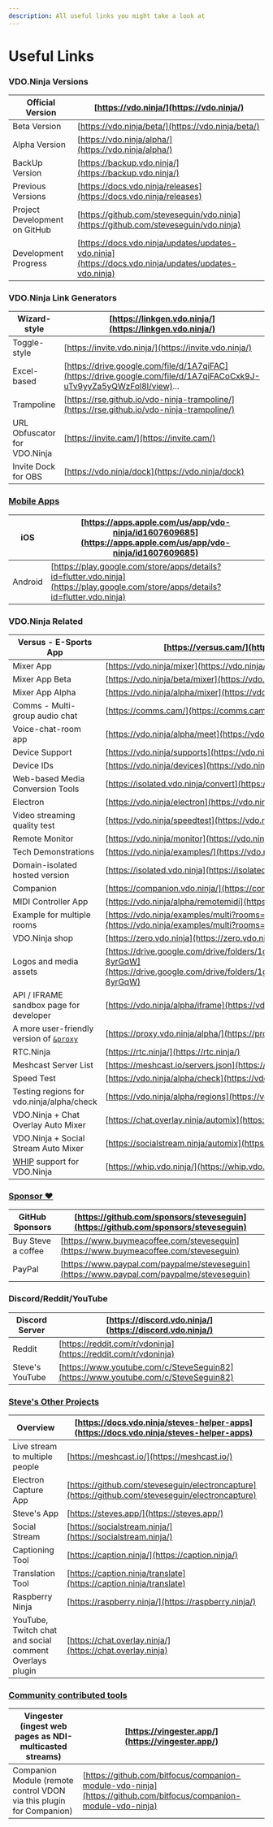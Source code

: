 ```yaml
---
description: All useful links you might take a look at
---
```


# Useful Links

### VDO.Ninja Versions

| Official Version              | [https://vdo.ninja/](https://vdo.ninja/)                                                             |
| ----------------------------- | ---------------------------------------------------------------------------------------------------- |
| Beta Version                  | [https://vdo.ninja/beta/](https://vdo.ninja/beta/)                                                   |
| Alpha Version                 | [https://vdo.ninja/alpha/](https://vdo.ninja/alpha/)                                                 |
| BackUp Version                | [https://backup.vdo.ninja/](https://backup.vdo.ninja/)                                               |
| Previous Versions             | [https://docs.vdo.ninja/releases](https://docs.vdo.ninja/releases)                                   |
| Project Development on GitHub | [https://github.com/steveseguin/vdo.ninja](https://github.com/steveseguin/vdo.ninja)                 |
| Development Progress          | [https://docs.vdo.ninja/updates/updates-vdo.ninja](https://docs.vdo.ninja/updates/updates-vdo.ninja) |

### VDO.Ninja Link Generators

| Wizard-style                 | [https://linkgen.vdo.ninja/](https://linkgen.vdo.ninja/)                                                              |
| ---------------------------- | --------------------------------------------------------------------------------------------------------------------- |
| Toggle-style                 | [https://invite.vdo.ninja/](https://invite.vdo.ninja/)                                                                |
| Excel-based                  | [https://drive.google.com/file/d/1A7qiFAC](https://drive.google.com/file/d/1A7qiFACoCxk9J-uTv9yyZa5yQWzFol8l/view)... |
| Trampoline                   | [https://rse.github.io/vdo-ninja-trampoline/](https://rse.github.io/vdo-ninja-trampoline/)                            |
| URL Obfuscator for VDO.Ninja | [https://invite.cam/](https://invite.cam/)                                                                            |
| Invite Dock for OBS          | [https://vdo.ninja/dock](https://vdo.ninja/dock)                                                                      |

### [Mobile Apps](steves-helper-apps/native-mobile-app-versions.md)

| iOS     | [https://apps.apple.com/us/app/vdo-ninja/id1607609685](https://apps.apple.com/us/app/vdo-ninja/id1607609685)                       |
| ------- | ---------------------------------------------------------------------------------------------------------------------------------- |
| Android | [https://play.google.com/store/apps/details?id=flutter.vdo.ninja](https://play.google.com/store/apps/details?id=flutter.vdo.ninja) |

### VDO.Ninja Related

| Versus - E-Sports App                                                                    | [https://versus.cam/](https://versus.cam/)                                                                                                             |
| ---------------------------------------------------------------------------------------- | ------------------------------------------------------------------------------------------------------------------------------------------------------ |
| Mixer App                                                                                | [https://vdo.ninja/mixer](https://vdo.ninja/mixer)                                                                                                     |
| Mixer App Beta                                                                           | [https://vdo.ninja/beta/mixer](https://vdo.ninja/beta/mixer)                                                                                           |
| Mixer App Alpha                                                                          | [https://vdo.ninja/alpha/mixer](https://vdo.ninja/alpha/mixer)                                                                                         |
| Comms - Multi-group audio chat                                                           | [https://comms.cam/](https://comms.cam/)                                                                                                               |
| Voice-chat-room app                                                                      | [https://vdo.ninja/alpha/meet](https://vdo.ninja/alpha/meet)                                                                                           |
| Device Support                                                                           | [https://vdo.ninja/supports](https://vdo.ninja/supports)                                                                                               |
| Device IDs                                                                               | [https://vdo.ninja/devices](https://vdo.ninja/devices)                                                                                                 |
| Web-based Media Conversion Tools                                                         | [https://isolated.vdo.ninja/convert](https://isolated.vdo.ninja/convert)                                                                               |
| Electron                                                                                 | [https://vdo.ninja/electron](https://vdo.ninja/electron)                                                                                               |
| Video streaming quality test                                                             | [https://vdo.ninja/speedtest](https://vdo.ninja/speedtest)                                                                                             |
| Remote Monitor                                                                           | [https://vdo.ninja/monitor](https://vdo.ninja/monitor)                                                                                                 |
| Tech Demonstrations                                                                      | [https://vdo.ninja/examples/](https://vdo.ninja/examples/)                                                                                             |
| Domain-isolated hosted version                                                           | [https://isolated.vdo.ninja](https://isolated.vdo.ninja/)                                                                                              |
| Companion                                                                                | [https://companion.vdo.ninja/](https://companion.vdo.ninja/)                                                                                           |
| MIDI Controller App                                                                      | [https://vdo.ninja/alpha/remotemidi](https://vdo.ninja/alpha/remotemidi)                                                                               |
| Example for multiple rooms                                                               | [https://vdo.ninja/examples/multi?rooms=room1,room2,room3](https://vdo.ninja/examples/multi?rooms=room1,room2,room3)                                   |
| VDO.Ninja shop                                                                           | [https://zero.vdo.ninja](https://zero.vdo.ninja)                                                                                                       |
| Logos and media assets                                                                   | [https://drive.google.com/drive/folders/1gYfxKEvFbKl\_UgHBT5PeGc5PJ-8yrGqW](https://drive.google.com/drive/folders/1gYfxKEvFbKl\_UgHBT5PeGc5PJ-8yrGqW) |
| API / IFRAME sandbox page for developer                                                  | [https://vdo.ninja/alpha/iframe](https://vdo.ninja/alpha/iframe)                                                                                       |
| A more user-friendly version of [`&proxy`](newly-added-parameters/and-proxy.md)          | [https://proxy.vdo.ninja/alpha/](https://proxy.vdo.ninja/alpha/)                                                                                       |
| RTC.Ninja                                                                                | [https://rtc.ninja/](https://rtc.ninja/)                                                                                                               |
| Meshcast Server List                                                                     | [https://meshcast.io/servers.json](https://meshcast.io/servers.json)                                                                                   |
| Speed Test                                                                               | [https://vdo.ninja/alpha/check](https://vdo.ninja/alpha/check)                                                                                         |
| Testing regions for vdo.ninja/alpha/check                                                | [https://vdo.ninja/alpha/regions](https://vdo.ninja/alpha/regions)                                                                                     |
| VDO.Ninja + Chat Overlay Auto Mixer                                                      | [https://chat.overlay.ninja/automix](https://chat.overlay.ninja/automix)                                                                               |
| VDO.Ninja + Social Stream Auto Mixer                                                     | [https://socialstream.ninja/automix](https://socialstream.ninja/automix)                                                                               |
| [WHIP](advanced-settings/mixer-scene-parameters/and-whip-alpha.md) support for VDO.Ninja | [https://whip.vdo.ninja/](https://whip.vdo.ninja/)                                                                                                     |

### [Sponsor ❤](getting-started/sponsor.md)

| GitHub Sponsors    | [https://github.com/sponsors/steveseguin](https://github.com/sponsors/steveseguin)         |
| ------------------ | ------------------------------------------------------------------------------------------ |
| Buy Steve a coffee | [https://www.buymeacoffee.com/steveseguin](https://www.buymeacoffee.com/steveseguin)       |
| PayPal             | [https://www.paypal.com/paypalme/steveseguin](https://www.paypal.com/paypalme/steveseguin) |

### Discord/Reddit/YouTube

| Discord Server  | [https://discord.vdo.ninja/](https://discord.vdo.ninja/)                           |
| --------------- | ---------------------------------------------------------------------------------- |
| Reddit          | [https://reddit.com/r/vdoninja](https://reddit.com/r/vdoninja)                     |
| Steve's YouTube | [https://www.youtube.com/c/SteveSeguin82](https://www.youtube.com/c/SteveSeguin82) |

### [Steve's Other Projects](steves-helper-apps/)

| Overview                                                | [https://docs.vdo.ninja/steves-helper-apps](https://docs.vdo.ninja/steves-helper-apps)           |
| ------------------------------------------------------- | ------------------------------------------------------------------------------------------------ |
| Live stream to multiple people                          | [https://meshcast.io/](https://meshcast.io/)                                                     |
| Electron Capture App                                    | [https://github.com/steveseguin/electroncapture](https://github.com/steveseguin/electroncapture) |
| Steve's App                                             | [https://steves.app/](https://steves.app/)                                                       |
| Social Stream                                           | [https://socialstream.ninja/](https://socialstream.ninja/)                                       |
| Captioning Tool                                         | [https://caption.ninja/](https://caption.ninja/)                                                 |
| Translation Tool                                        | [https://caption.ninja/translate](https://caption.ninja/translate)                               |
| Raspberry Ninja                                         | [https://raspberry.ninja/](https://raspberry.ninja/)                                             |
| YouTube, Twitch chat and social comment Overlays plugin | [https://chat.overlay.ninja/](https://chat.overlay.ninja)                                        |

### [Community contributed tools](steves-helper-apps/community-contributed-tools.md)

| Vingester (ingest web pages as NDI-multicasted streams)              | [https://vingester.app/](https://vingester.app/)                                                                 |
| -------------------------------------------------------------------- | ---------------------------------------------------------------------------------------------------------------- |
| Companion Module (remote control VDON via this plugin for Companion) | [https://github.com/bitfocus/companion-module-vdo-ninja](https://github.com/bitfocus/companion-module-vdo-ninja) |
